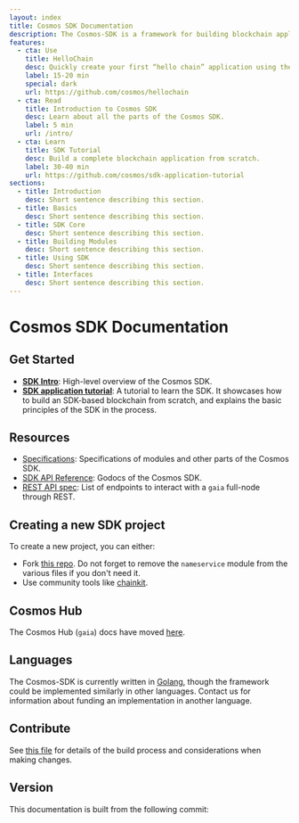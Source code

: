 ```yaml
---
layout: index
title: Cosmos SDK Documentation
description: The Cosmos-SDK is a framework for building blockchain applications in Golang. It is being used to build Gaia, the first implementation of the Cosmos Hub.
features:
  - cta: Use
    title: HelloChain
    desc: Quickly create your first “hello chain” application using the SDK.
    label: 15-20 min
    special: dark
    url: https://github.com/cosmos/hellochain
  - cta: Read
    title: Introduction to Cosmos SDK
    desc: Learn about all the parts of the Cosmos SDK.
    label: 5 min
    url: /intro/
  - cta: Learn
    title: SDK Tutorial
    desc: Build a complete blockchain application from scratch.
    label: 30-40 min
    url: https://github.com/cosmos/sdk-application-tutorial
sections:
  - title: Introduction
    desc: Short sentence describing this section.
  - title: Basics
    desc: Short sentence describing this section.
  - title: SDK Core
    desc: Short sentence describing this section.
  - title: Building Modules
    desc: Short sentence describing this section.
  - title: Using SDK
    desc: Short sentence describing this section.
  - title: Interfaces
    desc: Short sentence describing this section.
---
```


# Cosmos SDK Documentation

## Get Started

- **[SDK Intro](./intro/README.md)**: High-level overview of the Cosmos SDK.
- **[SDK application tutorial](https://github.com/cosmos/sdk-application-tutorial)**: A tutorial to learn the SDK. It showcases how to build an SDK-based blockchain from scratch, and explains the basic principles of the SDK in the process.

## Resources

- [Specifications](./spec/README.md): Specifications of modules and other parts of the Cosmos SDK.
- [SDK API Reference](https://godoc.org/github.com/cosmos/cosmos-sdk): Godocs of the Cosmos SDK.
- [REST API spec](https://cosmos.network/rpc/): List of endpoints to interact with a `gaia` full-node through REST.

## Creating a new SDK project

To create a new project, you can either:

- Fork [this repo](https://github.com/cosmos/sdk-application-tutorial/). Do not forget to remove the `nameservice` module from the various files if you don't need it.
- Use community tools like [chainkit](https://github.com/blocklayerhq/chainkit).

## Cosmos Hub

The Cosmos Hub (`gaia`) docs have moved [here](https://github.com/cosmos/gaia/tree/master/docs).

## Languages

The Cosmos-SDK is currently written in [Golang](https://golang.org/), though the
framework could be implemented similarly in other languages.
Contact us for information about funding an implementation in another language.

## Contribute

See [this file](https://github.com/cosmos/cosmos-sdk/blob/master/docs/DOCS_README.md) for details of the build process and
considerations when making changes.

## Version

This documentation is built from the following commit:
